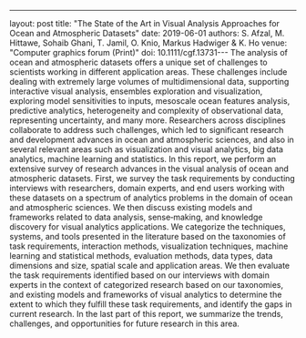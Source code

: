 ---
layout: post
title: "The State of the Art in Visual Analysis Approaches for Ocean and Atmospheric Datasets"
date: 2019-06-01
authors: S. Afzal, M. Hittawe, Sohaib Ghani, T. Jamil, O. Knio, Markus Hadwiger & K. Ho
venue: "Computer graphics forum (Print)"
doi: 10.1111/cgf.13731---
The analysis of ocean and atmospheric datasets offers a unique set of challenges to scientists working in different application areas. These challenges include dealing with extremely large volumes of multidimensional data, supporting interactive visual analysis, ensembles exploration and visualization, exploring model sensitivities to inputs, mesoscale ocean features analysis, predictive analytics, heterogeneity and complexity of observational data, representing uncertainty, and many more. Researchers across disciplines collaborate to address such challenges, which led to significant research and development advances in ocean and atmospheric sciences, and also in several relevant areas such as visualization and visual analytics, big data analytics, machine learning and statistics. In this report, we perform an extensive survey of research advances in the visual analysis of ocean and atmospheric datasets. First, we survey the task requirements by conducting interviews with researchers, domain experts, and end users working with these datasets on a spectrum of analytics problems in the domain of ocean and atmospheric sciences. We then discuss existing models and frameworks related to data analysis, sense‐making, and knowledge discovery for visual analytics applications. We categorize the techniques, systems, and tools presented in the literature based on the taxonomies of task requirements, interaction methods, visualization techniques, machine learning and statistical methods, evaluation methods, data types, data dimensions and size, spatial scale and application areas. We then evaluate the task requirements identified based on our interviews with domain experts in the context of categorized research based on our taxonomies, and existing models and frameworks of visual analytics to determine the extent to which they fulfill these task requirements, and identify the gaps in current research. In the last part of this report, we summarize the trends, challenges, and opportunities for future research in this area.
